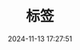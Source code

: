 ---
title: 标签
date: 2024-11-13 17:27:51
type: "tags"
comments: false
top_img: false
orderby: name
ordr: asc
---